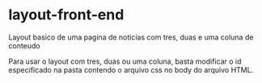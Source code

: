 # layout-front-end
Layout basico de uma pagina de noticias com tres, duas e uma coluna de conteudo


Para usar o layout com tres, duas ou uma coluna, basta modificar o id especificado na pasta contendo o arquivo css no body do arquivo HTML.
